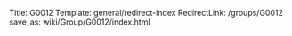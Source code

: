 Title: G0012
Template: general/redirect-index
RedirectLink: /groups/G0012
save_as: wiki/Group/G0012/index.html